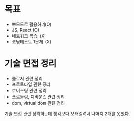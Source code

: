 # 목표

- 뽀모도로 활용하기(O)
- JS, React (O)
- 네트워크 복습. (X)
- 코딩테스트 1문제. (X)

# 기술 면접 정리

- 클로저 관련 정리
- 프로토타입 관련 정리
- 호이스팅 관련 정리
- 쓰로들링, 디바운스 관련 정리
- dom, virtual dom 관련 정리

기술 면접 관련 정리하는데 생각보다 오래걸려서 나머지 2개를 못했다.

